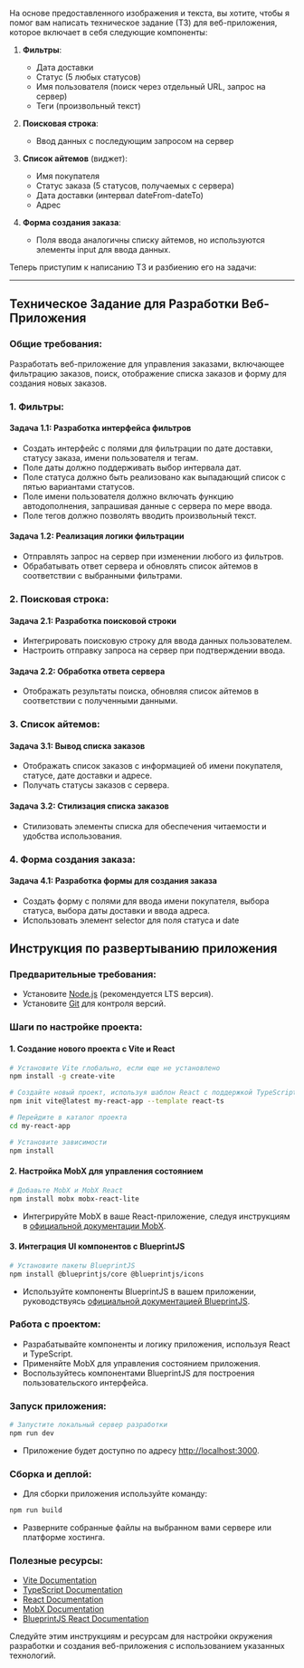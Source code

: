 На основе предоставленного изображения и текста, вы хотите, чтобы я помог вам написать техническое задание (ТЗ) для веб-приложения, которое включает в себя следующие компоненты:

1. **Фильтры**:
    - Дата доставки
    - Статус (5 любых статусов)
    - Имя пользователя (поиск через отдельный URL, запрос на сервер)
    - Теги (произвольный текст)

2. **Поисковая строка**:
    - Ввод данных с последующим запросом на сервер

3. **Список айтемов** (виджет):
    - Имя покупателя
    - Статус заказа (5 статусов, получаемых с сервера)
    - Дата доставки (интервал dateFrom-dateTo)
    - Адрес

4. **Форма создания заказа**:
    - Поля ввода аналогичны списку айтемов, но используются элементы input для ввода данных.

Теперь приступим к написанию ТЗ и разбиению его на задачи:

---

## Техническое Задание для Разработки Веб-Приложения

### Общие требования:
Разработать веб-приложение для управления заказами, включающее фильтрацию заказов, поиск, отображение списка заказов и форму для создания новых заказов.

### 1. Фильтры:
#### Задача 1.1: Разработка интерфейса фильтров
- Создать интерфейс с полями для фильтрации по дате доставки, статусу заказа, имени пользователя и тегам.
- Поле даты должно поддерживать выбор интервала дат.
- Поле статуса должно быть реализовано как выпадающий список с пятью вариантами статусов.
- Поле имени пользователя должно включать функцию автодополнения, запрашивая данные с сервера по мере ввода.
- Поле тегов должно позволять вводить произвольный текст.

#### Задача 1.2: Реализация логики фильтрации
- Отправлять запрос на сервер при изменении любого из фильтров.
- Обрабатывать ответ сервера и обновлять список айтемов в соответствии с выбранными фильтрами.

### 2. Поисковая строка:
#### Задача 2.1: Разработка поисковой строки
- Интегрировать поисковую строку для ввода данных пользователем.
- Настроить отправку запроса на сервер при подтверждении ввода.

#### Задача 2.2: Обработка ответа сервера
- Отображать результаты поиска, обновляя список айтемов в соответствии с полученными данными.

### 3. Список айтемов:
#### Задача 3.1: Вывод списка заказов
- Отображать список заказов с информацией об имени покупателя, статусе, дате доставки и адресе.
- Получать статусы заказов с сервера.

#### Задача 3.2: Стилизация списка заказов
- Стилизовать элементы списка для обеспечения читаемости и удобства использования.

### 4. Форма создания заказа:
#### Задача 4.1: Разработка формы для создания заказа
- Создать форму с полями для ввода имени покупателя, выбора статуса, выбора даты доставки и ввода адреса.
- Использовать элемент selector для поля статуса и date





## Инструкция по развертыванию приложения

### Предварительные требования:
- Установите [Node.js](https://nodejs.org/) (рекомендуется LTS версия).
- Установите [Git](https://git-scm.com/) для контроля версий.

### Шаги по настройке проекта:

#### 1. Создание нового проекта с Vite и React
```bash
# Установите Vite глобально, если еще не установлено
npm install -g create-vite

# Создайте новый проект, используя шаблон React с поддержкой TypeScript
npm init vite@latest my-react-app --template react-ts

# Перейдите в каталог проекта
cd my-react-app

# Установите зависимости
npm install
```

#### 2. Настройка MobX для управления состоянием
```bash
# Добавьте MobX и MobX React
npm install mobx mobx-react-lite
```
- Интегрируйте MobX в ваше React-приложение, следуя инструкциям в [официальной документации MobX](https://mobx.js.org/README.html).

#### 3. Интеграция UI компонентов с BlueprintJS
```bash
# Установите пакеты BlueprintJS
npm install @blueprintjs/core @blueprintjs/icons
```
- Используйте компоненты BlueprintJS в вашем приложении, руководствуясь [официальной документацией BlueprintJS](https://blueprintjs.com/docs/).

### Работа с проектом:
- Разрабатывайте компоненты и логику приложения, используя React и TypeScript.
- Применяйте MobX для управления состоянием приложения.
- Воспользуйтесь компонентами BlueprintJS для построения пользовательского интерфейса.

### Запуск приложения:
```bash
# Запустите локальный сервер разработки
npm run dev
```
- Приложение будет доступно по адресу [http://localhost:3000](http://localhost:3000).

### Сборка и деплой:
- Для сборки приложения используйте команду:
```bash
npm run build
```
- Разверните собранные файлы на выбранном вами сервере или платформе хостинга.

### Полезные ресурсы:
- [Vite Documentation](https://vitejs.dev/guide/)
- [TypeScript Documentation](https://www.typescriptlang.org/docs/)
- [React Documentation](https://reactjs.org/docs/getting-started.html)
- [MobX Documentation](https://mobx.js.org/README.html)
- [BlueprintJS React Documentation](https://blueprintjs.com/docs/)

Следуйте этим инструкциям и ресурсам для настройки окружения разработки и создания веб-приложения с использованием указанных технологий.

